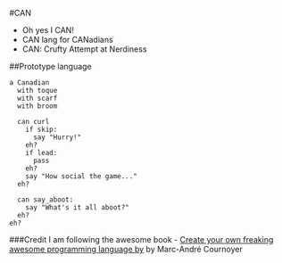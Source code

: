 #CAN

* Oh yes I CAN!
* CAN lang for CANadians
* CAN: Crufty Attempt at Nerdiness

##Prototype language
```
a Canadian
  with toque
  with scarf
  with broom

  can curl
    if skip:
      say "Hurry!"
    eh?
    if lead:
      pass
    eh?
    say "How social the game..."
  eh?

  can say_aboot:
    say "What's it all aboot?"
  eh?
eh?
```

###Credit
I am following the awesome book - [Create your own freaking awesome programming language by](http://createyourproglang.com/) by Marc-André Cournoyer